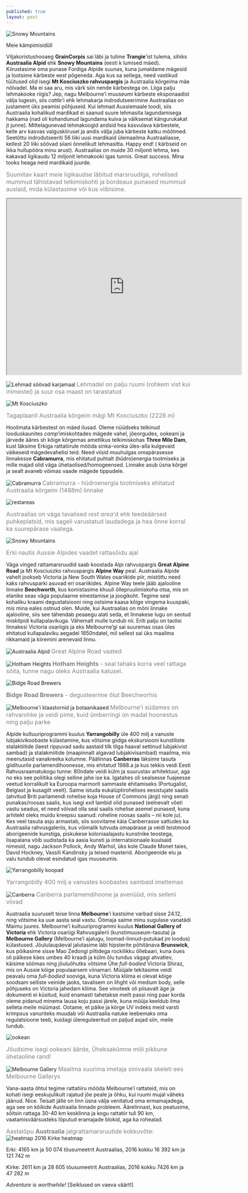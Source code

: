 ```yaml
---
published: true
layout: post
---
```

![Snowy Mountains](/images/telgime.jpeg "Snowy Mountains")

Meie kämpimisidüll

Viljakoristushooaeg **GrainCorpis** sai läbi ja tulime **Trangie**’ist tulema, sihiks **Austraalia Alpid** ehk **Snowy Mountains** (eesti k lumised mäed). Kiirustasime oma punase Fordiga Alpide suunas, kuna jumaldame mägesid ja lootsime kärbeste eest põgeneda. Aga kus sa sellega, need vastikud tüütused olid isegi **Mt Kosciuszko rahvuspargis** ja Austraalia kõrgeima mäe nõlvadel. Ma ei saa aru, mis värk siin nende kärbestega on. Liiga palju lehmakooke riigis? Jep, nagu Melbourne’i muuseumi kärbeste eksponaadist välja lugesin, siis _cattle_’i ehk lehmakarja indrodutseerimine Austraalias on justament üks peamisi põhjuseid. Kui lehmad Aussiemaale toodi, siis Austraalia kohalikud mardikad ei saanud suure lehmasita lagundamisega hakkama (nad oli kohandunud lagundama kuiva ja väiksemat kängurukakat jt junne). Mittelagunevad lehmakoogid andsid hea kasvulava kärbestele, kelle arv kasvas valguskiirusel ja andis välja juba kärbeste katku mõõtmed. Seetõttu indrodutseeriti 56 liiki uusi mardikaid ülemaailma Austraaliasse, kellest 20 liiki söövad siiani õnnelikult lehmasitta. Happy end! ( kärbseid on ikka hullupööra minu arust). Austraalias on muide 30 miljonit lehma, kes kakavad ligikaudu 12 miljonit lehmakooki igas tunnis. Great success. Mina tooks heaga neid mardikaid juurde. 


<font color="grey" size="3">Suumitav kaart meie ligikaudse läbitud marsruudiga, rohelised mummud tähistavad telkimiskohti ja bordeaux punased mummud auslaid, mida külastasime või kus viibisime.</font>

<iframe src="https://www.google.com/maps/d/embed?mid=1s1m9wbQrLTuep7_LqfQS3o2S-9I" width="640" height="480"></iframe>


![Lehmad söövad karjamaal](/images/lehmadkarjamaal.jpg "Lehmad söövad karjamaal")
<font color="grey" size="3">Lehmadel on palju ruumi (rohkem vist kui inimestel) ja suur osa maast on tarastatud</font>

![Mt Kosciuszko](/images/Austraalia_korgeim_magi.jpg "Mount Kosciuszko")


<font color="grey" size="3">Tagaplaanil Austraalia kõrgeim mägi Mt Kosciuszko (2228 m)</font>

Hoolimata kärbestest on mäed ilusad. Oleme nüüdseks telkinud looduskaunites _camp_’imiskohtades mägede vahel, jõeorgudes, ookeani ja järvede ääres sh kõige kõrgemas ametlikus telkimiskohas **Three Mile Dam**, kust läksime Erkiga rattatiirule mööda sinka-vonka üles-alla kulgevaid väikeseid mägedevahelisi teid. Need viisid muuhulgas omapärasesse linnakesse **Cabramurra**, mis ehitatud puhtalt (hüdro)energia tootmiseks ja mille majad olid väga ühetaolised/homogeensed. Linnake asub üsna kõrgel ja sealt avaneb võimas vaade mägede tippudele.

![Cabramurra](/images/Cabramurra.jpg "Cabramurra")
<font color="grey" size="3">Cabramurra - hüdroenergia tootmiseks ehitatud Austraalia kõrgeim (1488m) linnake </font>

![restareas](/images/restarea.jpg "restareas")

<font color="grey" size="3">Austraalias on väga tavalised _rest area_'d ehk teedeäärsed puhkeplatsid, mis sageli varustatud laudadega ja hea õnne korral ka suurepärase vaatega.</font>

![Snowy Mountains](/images/snowymnt1.jpg "Snowy Mountains")

<font color="grey" size="3">Erki nautis Aussie Alpides vaadet rattasõidu ajal</font>

Väga vinged rattamarsruudid saab koostada Alpi rahvuspargis **Great Alpine Road** ja Mt Kosciuszko  rahvuspargis **Alpine Way** peal. Austraalia Alpide vahelt jookseb Victoria ja New South Wales osariikide piir, mistõttu need kaks rahvusparki asuvad eri osariikides. Alpine Way teele jääb ajalooline linnake **Beechworth**, kus komistasime khuuli õllepruulimiskoha otsa, mis on elanike seas väga populaarne einestamise ja joogikoht. Tegime seal kohaliku kraami degustatsiooni ning ostsime kaasa kõige vingema kuuspaki, mis mina eales ostnud olen. Muide, kui Austraalias on mõni linnake ajalooline, siis see tähendab peaaegu alati seda, et linnakese lugu on seotud miskitpidi kullapalavikuga. Vähemalt mulle tundub nii.  Eriti palju on taolisi linnakesi Victoria osariigis ja eks Melbourne’gi sai suuremas osas üles ehitatud kullapalaviku aegadel 1850ndatel, mil sellest sai üks maailma rikkamaid ja kiiremini arenevaid linnu. 

![Austraalia Alpid](/images/magedes.jpg "Austraalia Alpid")
<font color="grey" size="3">Great Alpine Road vaated</font>

![Hotham Heights](/images/hotham_heights.jpg "Hotham Heights")
<font color="grey" size="3">**Hotham Heights** - seal tahaks korra veel rattaga sõita, tunne nagu oleks Austraalia katusel.</font>

![Bidge Road Brewers](/images/beerbrewer.jpg "Bidge Road Brewers")

<font color="grey" size="3">**Bidge Road Brewers** - degusteerime õlut Beechworhis</font>

![Melbourne'i klaastornid ja botaanikaaed](/images/melbourne.jpg "Melbourne'i klaastornid ja botaanikaaed")
<font color="grey" size="3">Melbourne'i südames on rahvarohke ja veidi pime, kuid ümberringi on madal hoonestus ning palju parke</font>

Alpide kultuuriprogrammi kuulus **Yarrangobilly** üle 400 milj a vanuste lubjakivikoobaste külastamine, kus võtsime giidga ekskursiooni kunstiliste stalaktiitide (laest rippuvad sadu aastaid tilk tilga haaval settinud lubjakivist sambad) ja stalakmiitide (maapinnalt algavad lubjakivisambad) maailma, mis meenutasid vanakreeka kolumne. Päälinnas **Canberras** läksime tasuta giidituurile parlamendihoonesse, mis ehitatud 1988.a ja kus tekkis veidi Eesti Rahvusraamatukogu tunne: 80ndate veidi külm ja suurustav arhitektuur, aga no eks see poliitika olegi selline jahe ise ka. Igatahes oli sealsesse fuajeesse veetud korralikult ka Euroopa marmorit sammaste ehitamiseks (Portugalist, Belgiast ja kusagilt veelt). Saime istuda  eukalüptirohelises eesistujate saalis (ahvitud Briti parlamendi rohelise koja House of Commons järgi) ning senati punakas/roosas saalis, kus isegi _exit_ lambid olid punased (eelnevalt võeti vastu seadus, et need võivad olla seal saalis rohelise asemel punased, kuna arhitekt oleks muidu kreepsu saanud: roheline roosas saalis – nii kole ju). Kes veel tasuta asju armastab, siis soovitame käia Canberrasse sattudes ka Austraalia rahvusgaleriis, kus võimalik tutvuda omapärase ja veidi teistmood aborigeenide kunstiga, piskukese koloniaalajastu kunstnike teostega, lisapalana võib uudistada ka aasia kunsti ja internatsionaale kuulsaid nimesid, nagu Jackson Pollock, Andy Warhol, üks kole Claude Monet taies, David Hockney, Vassili Kandinsky ja teised masterid. Aborigeenide elu ja valu tundub olevat esindatud igas muuseumis. 

![Yarrangobilly koopad](/images/lubjakivisambad.jpg "Yarrangobilly koopad")

<font color="grey" size="3">Yarrangobilly 400 milj a vanustes koobastes sambaid imetlemas</font>

![Canberra](/images/canberra.jpg "Canberra")
<font color="grey" size="3">Canberra parlamendihoone ja avenüüd, mis selleni viivad</font>

Austraalia suuruselt teise linna **Melbourne**’i kastsime varbad sisse 24.12, ning võtsime ka uue aasta seal vastu. Öömaja saime minu sugulase vanatädi Maimu juures. Melbourne’i kultuuriprogrammi kuulus **National Gallery of Victoria** ehk Victoria osariigi Rahvusgalerii (kunstimuuseum-tasuta) ja **Melbourne Gallery** (Melbourne’i ajalugu, loomad-linnud-putukad jm loodus) külastused. Jõululaupäeval jalutasime läbi hipsterite põhitänava **Brunswick**, kus põikasime sisse Mao Zedongi piltidega rockilikku õllebaari, kuna õues oli päikese käes umbes 40 kraadi ja külm õlu tundus vägagi ahvatlev, käisime söömas ning jõuluõhutks võtsime Ühe _full-bodied_ Victoria Shiraz, mis on Aussie kõige populaarsem viinamari. Müüjale tekitasime veidi peavalu oma _full-bodied_ sooviga, kuna Victoria kliima ei olevat kõige soodsam selliste veinide jaoks, tavalisem on lihght või medium body, selle põhjuseks on Victoria jahedam kliima. See vinoteek oli piisavalt äge ja  dokumenti ei küsitud, kuid enamasti tahetakse meilt passi ning paar korda oleme pidanud minema lausa koju passi järele, kuna müüja keeldub ilma selleta meile müümast. Ootame, et päike ja kõrge UV indeks meid varsti krimpsus vanuriteks muudab või Austraalia natuke leebemaks oma regulatsioone teeb, kuidagi ülereguleeritud on paljud asjad siin, meile tundub. 

![ookean](/images/ookean.jpg "ookean")

<font color="grey" size="3">Jõudsime isegi ookeani äärde, Üheksakümne miili pikkune ühetaoline rand!</font>

![Melbourne Gallery](/images/sinivaal.jpg "Melbourne Gallery")
<font color="grey" size="3">Maailma suurima imetaja sinivaala skeleti ees Melbourne Gallerys</font>

Vana-aasta õhtul tegime rattatiiru mööda Melbourne’i rattateid, mis on kohati isegi eeskujulikult rajatud jõe peale ja õhku, kui ruumi mujal väheks jäänud. Nice. Teisalt jälle on linn üsna välja venitatud oma ermamajadega, aga see on kõikide Austraalia linnade probleem. Äärelinnast, kus peatusime, sõitsin rattaga 30-40 km kesklinna ja kogu rattatiir tuli 90 km, vaatamisväärsusteks lõputud eramajade blokid, aga ka rohealad.      


<font color="grey" size="3">Aastalõpu **Austraalia** jalgrattamarsruutide kokkuvõte:</font> 
![heatmap 2016](/images/2016_strava_heatmap.png "heatmap 2016")
Kirke heatmap

Erki: 4165 km ja 50 074 tõusumeetrit Austraalias, 2016 kokku 16 392 km ja 121 742 m

Kirke: 2611 km ja 28 605 tõusumeetrit Austraalias, 2016 kokku 7426 km ja 47 282 m


_Adventure is worthwhile!_ 
[Seiklused on vaeva väärt!]
